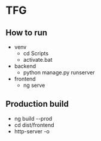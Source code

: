 # TFG
## How to run
* venv
  * cd Scripts
  * activate.bat
* backend
  * python manage.py runserver  
* frontend
  * ng serve

## Production build
  * ng build --prod
  * cd dist/frontend
  * http-server -o
